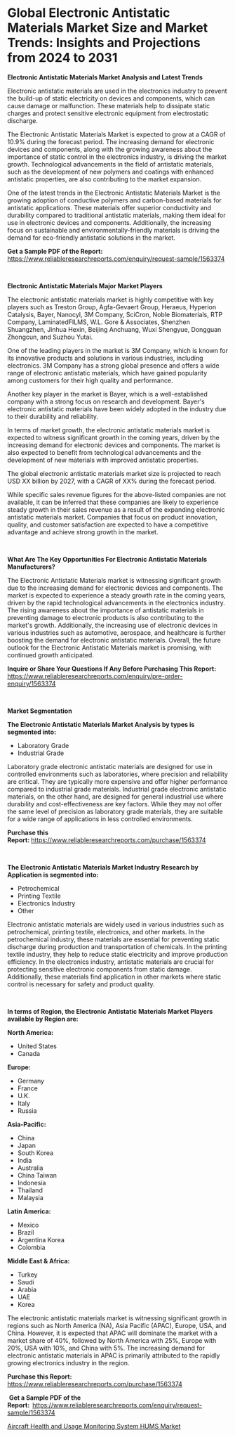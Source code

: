 <p><h1>Global Electronic Antistatic Materials Market Size and Market Trends: Insights and Projections from 2024 to 2031</h1></p><p><strong>Electronic Antistatic Materials Market Analysis and Latest Trends</strong></p>
<p><p>Electronic antistatic materials are used in the electronics industry to prevent the build-up of static electricity on devices and components, which can cause damage or malfunction. These materials help to dissipate static charges and protect sensitive electronic equipment from electrostatic discharge.</p><p>The Electronic Antistatic Materials Market is expected to grow at a CAGR of 10.9% during the forecast period. The increasing demand for electronic devices and components, along with the growing awareness about the importance of static control in the electronics industry, is driving the market growth. Technological advancements in the field of antistatic materials, such as the development of new polymers and coatings with enhanced antistatic properties, are also contributing to the market expansion.</p><p>One of the latest trends in the Electronic Antistatic Materials Market is the growing adoption of conductive polymers and carbon-based materials for antistatic applications. These materials offer superior conductivity and durability compared to traditional antistatic materials, making them ideal for use in electronic devices and components. Additionally, the increasing focus on sustainable and environmentally-friendly materials is driving the demand for eco-friendly antistatic solutions in the market.</p></p>
<p><strong>Get a Sample PDF of the Report:&nbsp;</strong> <a href="https://www.reliableresearchreports.com/enquiry/request-sample/1563374">https://www.reliableresearchreports.com/enquiry/request-sample/1563374</a></p>
<p>&nbsp;</p>
<p><strong>Electronic Antistatic Materials Major Market Players</strong></p>
<p><p>The electronic antistatic materials market is highly competitive with key players such as Treston Group, Agfa-Gevaert Group, Heraeus, Hyperion Catalysis, Bayer, Nanocyl, 3M Company, SciCron, Noble Biomaterials, RTP Company, LaminatedFILMS, W.L. Gore & Associates, Shenzhen Shuangzhen, Jinhua Hexin, Beijing Anchuang, Wuxi Shengyue, Dongguan Zhongcun, and Suzhou Yutai.</p><p>One of the leading players in the market is 3M Company, which is known for its innovative products and solutions in various industries, including electronics. 3M Company has a strong global presence and offers a wide range of electronic antistatic materials, which have gained popularity among customers for their high quality and performance.</p><p>Another key player in the market is Bayer, which is a well-established company with a strong focus on research and development. Bayer's electronic antistatic materials have been widely adopted in the industry due to their durability and reliability.</p><p>In terms of market growth, the electronic antistatic materials market is expected to witness significant growth in the coming years, driven by the increasing demand for electronic devices and components. The market is also expected to benefit from technological advancements and the development of new materials with improved antistatic properties.</p><p>The global electronic antistatic materials market size is projected to reach USD XX billion by 2027, with a CAGR of XX% during the forecast period.</p><p>While specific sales revenue figures for the above-listed companies are not available, it can be inferred that these companies are likely to experience steady growth in their sales revenue as a result of the expanding electronic antistatic materials market. Companies that focus on product innovation, quality, and customer satisfaction are expected to have a competitive advantage and achieve strong growth in the market.</p></p>
<p>&nbsp;</p>
<p><strong>What Are The Key Opportunities For Electronic Antistatic Materials Manufacturers?</strong></p>
<p><p>The Electronic Antistatic Materials market is witnessing significant growth due to the increasing demand for electronic devices and components. The market is expected to experience a steady growth rate in the coming years, driven by the rapid technological advancements in the electronics industry. The rising awareness about the importance of antistatic materials in preventing damage to electronic products is also contributing to the market's growth. Additionally, the increasing use of electronic devices in various industries such as automotive, aerospace, and healthcare is further boosting the demand for electronic antistatic materials. Overall, the future outlook for the Electronic Antistatic Materials market is promising, with continued growth anticipated.</p></p>
<p><strong>Inquire or Share Your Questions If Any Before Purchasing This Report:</strong> <a href="https://www.reliableresearchreports.com/enquiry/pre-order-enquiry/1563374">https://www.reliableresearchreports.com/enquiry/pre-order-enquiry/1563374</a></p>
<p>&nbsp;</p>
<p><strong>Market Segmentation</strong></p>
<p><strong>The Electronic Antistatic Materials Market Analysis by types is segmented into:</strong></p>
<p><ul><li>Laboratory Grade</li><li>Industrial Grade</li></ul></p>
<p><p>Laboratory grade electronic antistatic materials are designed for use in controlled environments such as laboratories, where precision and reliability are critical. They are typically more expensive and offer higher performance compared to industrial grade materials. Industrial grade electronic antistatic materials, on the other hand, are designed for general industrial use where durability and cost-effectiveness are key factors. While they may not offer the same level of precision as laboratory grade materials, they are suitable for a wide range of applications in less controlled environments.</p></p>
<p><strong>Purchase this Report:&nbsp;</strong><a href="https://www.reliableresearchreports.com/purchase/1563374">https://www.reliableresearchreports.com/purchase/1563374</a></p>
<p>&nbsp;</p>
<p><strong>The Electronic Antistatic Materials Market Industry Research by Application is segmented into:</strong></p>
<p><ul><li>Petrochemical</li><li>Printing Textile</li><li>Electronics Industry</li><li>Other</li></ul></p>
<p><p>Electronic antistatic materials are widely used in various industries such as petrochemical, printing textile, electronics, and other markets. In the petrochemical industry, these materials are essential for preventing static discharge during production and transportation of chemicals. In the printing textile industry, they help to reduce static electricity and improve production efficiency. In the electronics industry, antistatic materials are crucial for protecting sensitive electronic components from static damage. Additionally, these materials find application in other markets where static control is necessary for safety and product quality.</p></p>
<p>&nbsp;</p>
<p><strong>In terms of Region, the Electronic Antistatic Materials Market Players available by Region are:</strong></p>
<p>
    <p> <strong> North America: </strong>
        <ul>
            <li>United States</li>
            <li>Canada</li>
        </ul>
        </p> 
    <p> <strong> Europe: </strong>
        <ul>
            <li>Germany</li>
            <li>France</li>
            <li>U.K.</li>
            <li>Italy</li>
            <li>Russia</li>
        </ul>
        </p> 
    <p> <strong> Asia-Pacific: </strong>
        <ul>
            <li>China</li>
            <li>Japan</li>
            <li>South Korea</li>
            <li>India</li>
            <li>Australia</li>
            <li>China Taiwan</li>
            <li>Indonesia</li>
            <li>Thailand</li>
            <li>Malaysia</li>
        </ul>
        </p> 
    <p> <strong> Latin America: </strong>
        <ul>
            <li>Mexico</li>
            <li>Brazil</li>
            <li>Argentina Korea</li>
            <li>Colombia</li>
        </ul>
        </p> 
    <p> <strong> Middle East & Africa: </strong>
        <ul>
            <li>Turkey</li>
            <li>Saudi</li>
            <li>Arabia</li>
            <li>UAE</li>
            <li>Korea</li>
        </ul>
    </p>
    </p>
<p><p>The electronic antistatic materials market is witnessing significant growth in regions such as North America (NA), Asia Pacific (APAC), Europe, USA, and China. However, it is expected that APAC will dominate the market with a market share of 40%, followed by North America with 25%, Europe with 20%, USA with 10%, and China with 5%. The increasing demand for electronic antistatic materials in APAC is primarily attributed to the rapidly growing electronics industry in the region.</p></p>
<p><strong>Purchase this Report: </strong><a href="https://www.reliableresearchreports.com/purchase/1563374">https://www.reliableresearchreports.com/purchase/1563374</a></p>
<p>&nbsp;<strong>Get a Sample PDF of the Report:&nbsp;&nbsp;</strong><a href="https://www.reliableresearchreports.com/enquiry/request-sample/1563374">https://www.reliableresearchreports.com/enquiry/request-sample/1563374</a></p>
<p><strong></strong></p>
<p><p><a href="https://crocus-run-b5a.notion.site/Global-Aircraft-Health-and-Usage-Monitoring-System-HUMS-Market-by-Types-Applications-and-Major-Pla-ca6189993e5b4fe893d2d49f71b652fb">Aircraft Health and Usage Monitoring System HUMS Market</a></p></p>